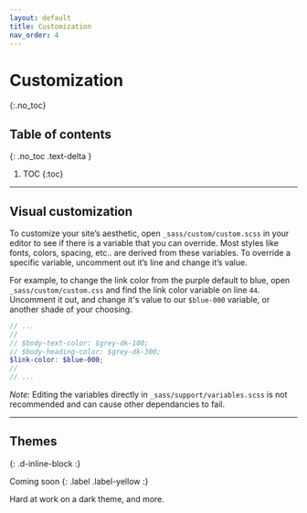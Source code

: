 ```yaml
---
layout: default
title: Customization
nav_order: 4
---
```


# Customization
{:.no_toc}

## Table of contents
{: .no_toc .text-delta }

1. TOC
{:toc}

---

## Visual customization

To customize your site’s aesthetic, open `_sass/custom/custom.scss` in your editor to see if there is a variable that you can override. Most styles like fonts, colors, spacing, etc.. are derived from these variables. To override a specific variable, uncomment out it’s line and change it’s value.

For example, to change the link color from the purple default to blue, open `_sass/custom/custom.css` and find the link color variable on line `44`. Uncomment it out, and change it's value to our `$blue-000` variable, or another shade of your choosing.

```scss
// ...
//
// $body-text-color: $grey-dk-100;
// $body-heading-color: $grey-dk-300;
$link-color: $blue-000;
//
// ...
```

_Note:_ Editing the variables directly in `_sass/support/variables.scss` is not recommended and can cause other dependancies to fail.

---

## Themes
{: .d-inline-block :}

Coming soon
{: .label .label-yellow :}

Hard at work on a dark theme, and more.
